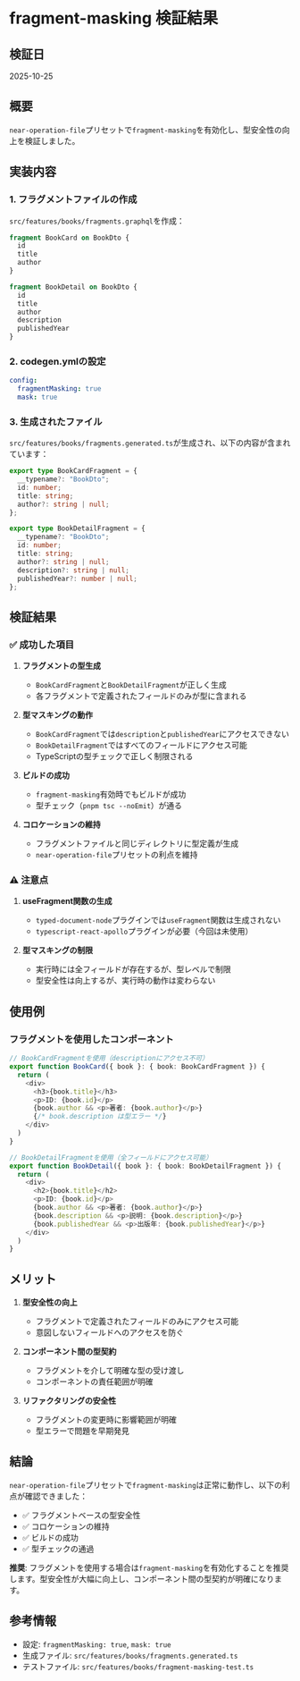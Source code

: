 # fragment-masking 検証結果

## 検証日

2025-10-25

## 概要

`near-operation-file`プリセットで`fragment-masking`を有効化し、型安全性の向上を検証しました。

## 実装内容

### 1. フラグメントファイルの作成

`src/features/books/fragments.graphql`を作成：

```graphql
fragment BookCard on BookDto {
  id
  title
  author
}

fragment BookDetail on BookDto {
  id
  title
  author
  description
  publishedYear
}
```

### 2. codegen.ymlの設定

```yaml
config:
  fragmentMasking: true
  mask: true
```

### 3. 生成されたファイル

`src/features/books/fragments.generated.ts`が生成され、以下の内容が含まれています：

```typescript
export type BookCardFragment = {
  __typename?: "BookDto";
  id: number;
  title: string;
  author?: string | null;
};

export type BookDetailFragment = {
  __typename?: "BookDto";
  id: number;
  title: string;
  author?: string | null;
  description?: string | null;
  publishedYear?: number | null;
};
```

## 検証結果

### ✅ 成功した項目

1. **フラグメントの型生成**
   - `BookCardFragment`と`BookDetailFragment`が正しく生成
   - 各フラグメントで定義されたフィールドのみが型に含まれる

2. **型マスキングの動作**
   - `BookCardFragment`では`description`と`publishedYear`にアクセスできない
   - `BookDetailFragment`ではすべてのフィールドにアクセス可能
   - TypeScriptの型チェックで正しく制限される

3. **ビルドの成功**
   - `fragment-masking`有効時でもビルドが成功
   - 型チェック（`pnpm tsc --noEmit`）が通る

4. **コロケーションの維持**
   - フラグメントファイルと同じディレクトリに型定義が生成
   - `near-operation-file`プリセットの利点を維持

### ⚠️ 注意点

1. **useFragment関数の生成**
   - `typed-document-node`プラグインでは`useFragment`関数は生成されない
   - `typescript-react-apollo`プラグインが必要（今回は未使用）

2. **型マスキングの制限**
   - 実行時には全フィールドが存在するが、型レベルで制限
   - 型安全性は向上するが、実行時の動作は変わらない

## 使用例

### フラグメントを使用したコンポーネント

```typescript
// BookCardFragmentを使用（descriptionにアクセス不可）
export function BookCard({ book }: { book: BookCardFragment }) {
  return (
    <div>
      <h3>{book.title}</h3>
      <p>ID: {book.id}</p>
      {book.author && <p>著者: {book.author}</p>}
      {/* book.description は型エラー */}
    </div>
  )
}

// BookDetailFragmentを使用（全フィールドにアクセス可能）
export function BookDetail({ book }: { book: BookDetailFragment }) {
  return (
    <div>
      <h2>{book.title}</h2>
      <p>ID: {book.id}</p>
      {book.author && <p>著者: {book.author}</p>}
      {book.description && <p>説明: {book.description}</p>}
      {book.publishedYear && <p>出版年: {book.publishedYear}</p>}
    </div>
  )
}
```

## メリット

1. **型安全性の向上**
   - フラグメントで定義されたフィールドのみにアクセス可能
   - 意図しないフィールドへのアクセスを防ぐ

2. **コンポーネント間の型契約**
   - フラグメントを介して明確な型の受け渡し
   - コンポーネントの責任範囲が明確

3. **リファクタリングの安全性**
   - フラグメントの変更時に影響範囲が明確
   - 型エラーで問題を早期発見

## 結論

`near-operation-file`プリセットで`fragment-masking`は正常に動作し、以下の利点が確認できました：

- ✅ フラグメントベースの型安全性
- ✅ コロケーションの維持
- ✅ ビルドの成功
- ✅ 型チェックの通過

**推奨**: フラグメントを使用する場合は`fragment-masking`を有効化することを推奨します。型安全性が大幅に向上し、コンポーネント間の型契約が明確になります。

## 参考情報

- 設定: `fragmentMasking: true`, `mask: true`
- 生成ファイル: `src/features/books/fragments.generated.ts`
- テストファイル: `src/features/books/fragment-masking-test.ts`
